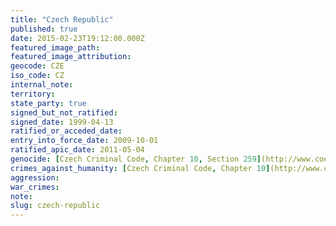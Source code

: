 ```yaml
---
title: "Czech Republic"
published: true
date: 2015-02-23T19:12:00.000Z
featured_image_path:
featured_image_attribution:
geocode: CZE
iso_code: CZ
internal_note:
territory:
state_party: true
signed_but_not_ratified:
signed_date: 1999-04-13
ratified_or_acceded_date:
entry_into_force_date: 2009-10-01
ratified_apic_date: 2011-05-04
genocide: [Czech Criminal Code, Chapter 10, Section 259](http://www.coe.int/t/dlapil/codexter/Source/country_profiles/legislation/CT%20Legislation%20-%20Czech%20Republic%20Criminal%20Code.pdf)
crimes_against_humanity: [Czech Criminal Code, Chapter 10](http://www.coe.int/t/dlapil/codexter/Source/country_profiles/legislation/CT%20Legislation%20-%20Czech%20Republic%20Criminal%20Code.pdf)
aggression:
war_crimes:
note:
slug: czech-republic
---
```

